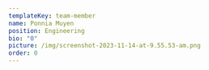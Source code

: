 ```yaml
---
templateKey: team-member
name: Ponnia Muyen
position: Engineering
bio: "0"
picture: /img/screenshot-2023-11-14-at-9.55.53-am.png
order: 0
---
```

